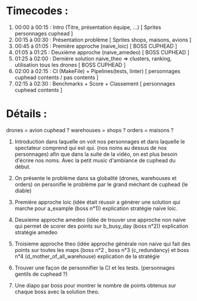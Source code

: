# Timecodes :

1. 00:00 à 00:15 : Intro (Titre, présentation équipe, …) [ Sprites personnages cuphead ]
2. 00:15 à 00:30 : Présentation problème [ Sprites shops, maisons, avions ]
3. 00:45 à 01:05 : Première approche (naive_loic) [ BOSS CUPHEAD ]
4. 01:05 à 01:25 : Deuxième approche (naive_amedeo) [ BOSS CUPHEAD ]
5. 01:25 à 02:00 : Dernière solution naive_theo ⇒ clusters, ranking, utilisation tous les drones [ BOSS CUPHEAD ]
6. 02:00 à 02:15 : CI (MakeFile) + Pipelines(tests, linter) [ personnages cuphead contents / pas contents ]
7. 02:15 à 02:30 : Benchmarks + Score + Classement [ personnages cuphead contents ]

# Détails :

drones = avion cuphead ?
warehouses = shops ?
orders = maisons ?

1. Introduction dans laquelle on voit nos personnages et dans laquelle le spectateur comprend qui est qui. (nos noms au
   dessus de nos personnages) afin que dans la suite de la vidéo, on est plus besoin d'écrire nos noms. Avec la petit
   music d'ambiance de cuphead du début.

2. On présente le problème dans sa globalité (drones, warehouses et orders) on personifie le problème par le grand
   méchant de cuphead (le diable)

3. Première approche loic (idée était réussir a générer une solution qui marche pour a_example (boss n°1)) explication
   stratégie naive loic.

4. Deuxieme approche amedeo (idée de trouver une approche non naive qui permet de scorer des points sur b_busy_day (boss
   n°2)) explication stratégie amedeo

5. Troisieme approche theo (idée approche générale non naive qui fait des points sur toutes les maps (boss n°2 , boss
   n°3 (c_redundancy) et boss n°4 (d_mother_of_all_warehouse) explication de la stratégie

6. Trouver une façon de personnifier la CI et les tests. (personnages gentils de cuphead ?)

7. Une diapo par boss pour montrer le nombre de points obtenus sur chaque boss avec la solution theo.

